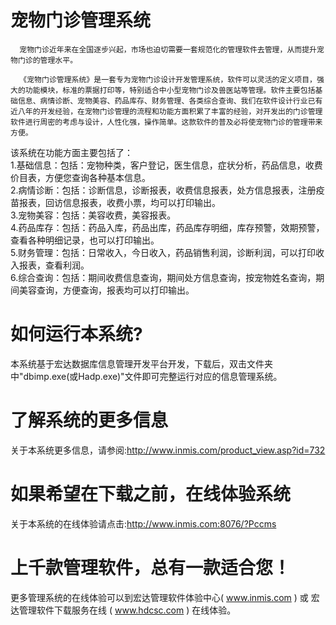 # 宠物门诊管理系统

      宠物门诊近年来在全国逐步兴起，市场也迫切需要一套规范化的管理软件去管理，从而提升宠物门诊的管理水平。
      
      《宠物门诊管理系统》是一套专为宠物门诊设计开发管理系统，软件可以灵活的定义项目，强大的功能模块，标准的票据打印等，特别适合中小型宠物门诊及兽医站等管理。软件主要包括基础信息、病情诊断、宠物美容、药品库存、财务管理、各类综合查询、我们在软件设计行业已有近八年的开发经验，在宠物门诊管理的流程和功能方面积累了丰富的经验，对开发出的门诊管理软件进行周密的考虑与设计，人性化强，操作简单。这款软件的普及必将使宠物门诊的管理带来方便。

该系统在功能方面主要包括了：  
1.基础信息：包括：宠物种类，客户登记，医生信息，症状分析，药品信息，收费价目表，方便您查询各种基本信息。  
2.病情诊断：包括：诊断信息，诊断报表，收费信息报表，处方信息报表，注册疫苗报表，回访信息报表，收费小票，均可以打印输出。  
3.宠物美容：包括：美容收费，美容报表。  
4.药品库存：包括：药品入库，药品出库，药品库存明细，库存预警，效期预警，查看各种明细记录，也可以打印输出。  
5.财务管理：包括：日常收入，今日收入，药品销售利润，诊断利润，可以打印收入报表，查看利润。  
6.综合查询：包括：期间收费信息查询，期间处方信息查询，按宠物姓名查询，期间美容查询，方便查询，报表均可以打印输出。  

# 如何运行本系统?

本系统基于宏达数据库信息管理开发平台开发，下载后，双击文件夹中"dbimp.exe(或Hadp.exe)"文件即可完整运行对应的信息管理系统。

# 了解系统的更多信息

关于本系统更多信息，请参阅:http://www.inmis.com/product_view.asp?id=732

# 如果希望在下载之前，在线体验系统

关于本系统的在线体验请点击:http://www.inmis.com:8076/?Pccms

# 上千款管理软件，总有一款适合您！

更多管理系统的在线体验可以到宏达管理软件体验中心( www.inmis.com ) 或 宏达管理软件下载服务在线 ( www.hdcsc.com ) 在线体验。

